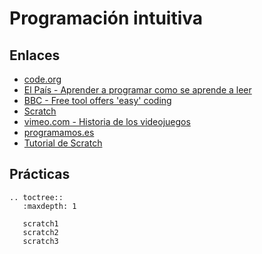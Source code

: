 # Programación intuitiva

## Enlaces

* [code.org](https://code.org/)
* [El País - Aprender a programar como se aprende a leer](https://elpais.com/sociedad/2013/03/07/actualidad/1362689630_904553.html)
* [BBC - Free tool offers 'easy' coding](http://news.bbc.co.uk/2/hi/technology/6647011.stm)
* [Scratch](https://scratch.mit.edu/)
* [vimeo.com - Historia de los videojuegos](https://vimeo.com/7817513)
* [programamos.es](https://programamos.es/)
* [Tutorial de Scratch](http://lsi.vc.ehu.es/pablogn/docencia/FdI/Scratch/manual%20scratch.pdf)

## Prácticas

```eval_rst
.. toctree::
   :maxdepth: 1

   scratch1
   scratch2
   scratch3
```
